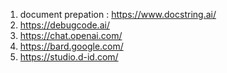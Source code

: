 1. document prepation : https://www.docstring.ai/
2. https://debugcode.ai/
3. https://chat.openai.com/
4. https://bard.google.com/
5. https://studio.d-id.com/
